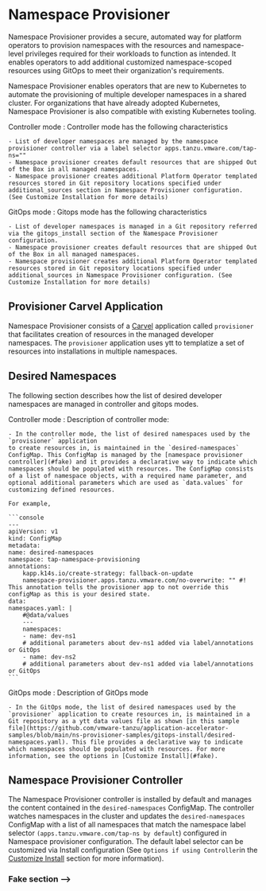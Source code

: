 # Namespace Provisioner

Namespace Provisioner provides a secure, automated way for platform operators to provision
namespaces with the resources and namespace-level privileges required for their workloads to
function as intended. It enables operators to add additional customized namespace-scoped resources
using GitOps to meet their organization's requirements.

Namespace Provisioner enables operators that are new to Kubernetes to automate the provisioning of
multiple developer namespaces in a shared cluster. For organizations that have already adopted
Kubernetes, Namespace Provisioner is also compatible with existing Kubernetes tooling.

Controller mode
: Controller mode has the following characteristics

    - List of developer namespaces are managed by the namespace provisioner controller via a label selector apps.tanzu.vmware.com/tap-ns=""
    - Namespace provisioner creates default resources that are shipped Out of the Box in all managed namespaces.
    - Namespace provisioner creates additional Platform Operator templated resources stored in Git repository locations specified under additional_sources section in Namespace Provisioner configuration. (See Customize Installation for more details)

GitOps mode
: Gitops mode has the following characteristics

    - List of developer namespaces is managed in a Git repository referred via the gitops_install section of the Namespace Provisioner configuration.
    - Namespace provisioner creates default resources that are shipped Out of the Box in all managed namespaces.
    - Namespace provisioner creates additional Platform Operator templated resources stored in Git repository locations specified under additional_sources in Namespace Provisioner configuration. (See Customize Installation for more details)

## Provisioner Carvel Application

Namespace Provisioner consists of a
[Carvel](https://carvel.dev/kapp-controller/docs/latest/app-overview/) application called
`provisioner` that facilitates creation of resources in the managed developer namespaces. The
`provisioner` application uses ytt to templatize a set of resources into installations in multiple
namespaces.

## Desired Namespaces

The following section describes how the list of desired developer namespaces are managed in
controller and gitops modes.

Controller mode
: Description of controller mode:

    - In the controller mode, the list of desired namespaces used by the `provisioner` application
    to create resources in, is maintained in the `desired-namespaces` ConfigMap. This ConfigMap is managed by the [namespace provisioner controller](#fake) and it provides a declarative way to indicate which namespaces should be populated with resources. The ConfigMap consists of a list of namespace objects, with a required name parameter, and optional additional parameters which are used as `data.values` for customizing defined resources.

    For example,

    ```console
    ---
    apiVersion: v1
    kind: ConfigMap
    metadata:
    name: desired-namespaces
    namespace: tap-namespace-provisioning
    annotations:
        kapp.k14s.io/create-strategy: fallback-on-update
        namespace-provisioner.apps.tanzu.vmware.com/no-overwrite: "" #! This annotation tells the provisioner app to not override this configMap as this is your desired state.
    data:
    namespaces.yaml: |
        #@data/values
        ---
        namespaces:
        - name: dev-ns1
        # additional parameters about dev-ns1 added via label/annotations or GitOps
        - name: dev-ns2
        # additional parameters about dev-ns1 added via label/annotations or GitOps
    ```

GitOps mode
: Description of GitOps mode

    - In the GitOps mode, the list of desired namespaces used by the `provisioner` application to create resources in, is maintained in a Git repository as a ytt data values file as shown [in this sample file](https://github.com/vmware-tanzu/application-accelerator-samples/blob/main/ns-provisioner-samples/gitops-install/desired-namespaces.yaml). This file provides a declarative way to indicate which namespaces should be populated with resources. For more information, see the options in [Customize Install](#fake).

## Namespace Provisioner Controller

The Namespace Provisioner controller is installed by default and manages the content contained in
the `desired-namespaces` ConfigMap. The controller watches namespaces in the cluster and updates the
`desired-namespaces` ConfigMap with a list of all namespaces that match the namespace label selector
`(apps.tanzu.vmware.com/tap-ns by default`) configured in Namespace provisioner configuration. The
default label selector can be customized via Install configuration (See `Options if using
Controller`in the [Customize Install](#fake) section for more information).

### <a id="fake"></a>Fake section -->
